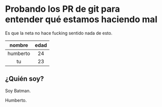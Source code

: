 # Probando los PR de git para entender qué estamos haciendo mal

Es que la neta no hace fucking sentido nada de esto.


|nombre|edad|
|:---:|:---:|
|humberto|24|
|tu|23|


## ¿Quién soy?

Soy Batman.

Humberto.


